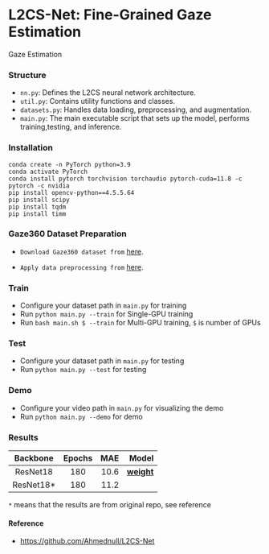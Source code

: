 # L2CS-Net: Fine-Grained Gaze Estimation
Gaze Estimation

### Structure

- `nn.py`: Defines the L2CS neural network architecture.
- `util.py`: Contains utility functions and classes.
- `datasets.py`: Handles data loading, preprocessing, and augmentation.
- `main.py`: The main executable script that sets up the model, performs training,testing, and inference.

### Installation

```
conda create -n PyTorch python=3.9
conda activate PyTorch
conda install pytorch torchvision torchaudio pytorch-cuda=11.8 -c pytorch -c nvidia
pip install opencv-python==4.5.5.64
pip install scipy
pip install tqdm
pip install timm
```

### Gaze360 Dataset Preparation

- `Download Gaze360 dataset from` [here](http://gaze360.csail.mit.edu/download.php).

- `Apply data preprocessing from` [here](https://phi-ai.buaa.edu.cn/Gazehub/3D-dataset/).

### Train

* Configure your dataset path in `main.py` for training
* Run `python main.py --train` for Single-GPU training
* Run `bash main.sh $ --train` for Multi-GPU training, `$` is number of GPUs

### Test

* Configure your dataset path in `main.py` for testing
* Run `python main.py --test` for testing

### Demo

* Configure your video path in `main.py` for visualizing the demo
* Run `python main.py --demo` for demo

### Results

| Backbone  | Epochs |  MAE |                                                                                Model |
|:---------:|:------:|-----:|-------------------------------------------------------------------------------------:|
| ResNet18  |  180   | 10.6 | [**weight**](https://github.com/Shohruh72/L2CSNet/releases/download/v.1.0.0/best.pt) |
| ResNet18* |  180   | 11.2 |                                                                                      |

`*` means that the results are from original repo, see reference

#### Reference

* https://github.com/Ahmednull/L2CS-Net
